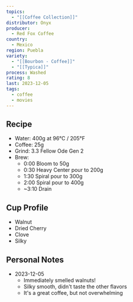 ```yaml
---
topics:
  - "[[Coffee Collection]]"
distributor: Onyx
producer:
  - Red Fox Coffee
country:
  - Mexico
region: Puebla
variety:
  - "[[Bourbon - Coffee]]"
  - "[[Typica]]"
process: Washed
rating: 8
last: 2023-12-05
tags:
  - coffee
  - movies
---
```

## Recipe

- Water: 400g at 96°C / 205°F
- Coffee: 25g
- Grind: 3.3 Fellow Ode Gen 2
- Brew:
	- 0:00 Bloom to 50g
	- 0:30 Heavy Center pour to 200g
	- 1:30 Spiral pour to 300g
	- 2:00 Spiral pour to 400g
	- ~3:10 Drain

## Cup Profile

- Walnut
- Dried Cherry
- Clove
- Silky

## Personal Notes

- 2023-12-05
	- Immediately smelled walnuts! 
	- Silky smooth, didn't taste the other flavors
	- It's a great coffee, but not overwhelming

